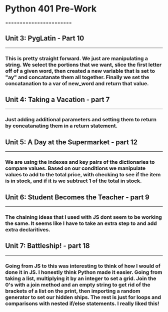 # Python 401 Pre-Work
=======================

## Unit 3: PygLatin - Part 10
-------------------------------
### This is pretty straight forward. We just are manipulating a string. We select the portions that we want, slice the first letter off of a given word, then created a new variable that is set to "ay" and concatanate them all together. Finally we set the concatanation to a var of new_word and return that value.

## Unit 4: Taking a Vacation - part 7
---------------------------------------
### Just adding additional parameters and setting them to return by concatanating them in a return statement.

## Unit 5: A Day at the Supermarket - part 12
-----------------------------------------------
### We are using the indexes and key pairs of the dictionaries to compare values. Based on our conditions we manipulate values to add to the total price, with checking to see if the item is in stock, and if it is we subtract 1 of the total in stock.

## Unit 6: Student Becomes the Teacher - part 9
-------------------------------------------------
### The chaining ideas that I used with JS dont seem to be working the same. It seems like I have to take an extra step to and add extra declaritives. 

## Unit 7: Battleship! - part 18
----------------------------------
### Going from JS to this was interesting to think of how I would of done it in JS. I honestly think Python made it easier. Going from taking a list, multiplying it by an integer to set a grid. Join the 0's with a join method and an empty string to get rid of the brackets of a list on the print, then importing a random generator to set our hidden ships. The rest is just for loops and comparisons with nested if/else statements. I really liked this!